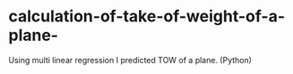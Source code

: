 # calculation-of-take-of-weight-of-a-plane-
Using multi linear regression I predicted TOW of a plane. (Python)
